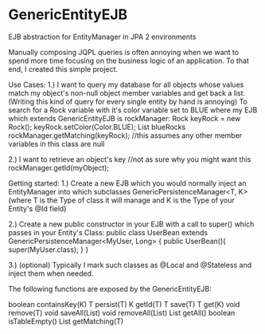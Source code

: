 # GenericEntityEJB
EJB abstraction for EntityManager in JPA 2 environments

Manually composing JQPL queries is often annoying when we want to spend more time focusing on the business logic of an application. To that end, I created this simple project.

Use Cases:
  1.) I want to query my database for all objects whose values match my object's non-null object member variables and get back a list. (Writing this kind of query for every single entity by hand is annoying)
    To search for a Rock variable with it's color variable set to BLUE where my EJB which extends GenericEntityEJB is rockManager:
      Rock keyRock = new Rock();
      keyRock.setColor(Color.BLUE);
      List<Rock> blueRocks rockManager.getMatching(keyRock); //this assumes any other member variables in this class are null

  2.) I want to retrieve an object's key //not as sure why you might want this
    rockManager.getId(myObject);

Getting started:
  1.) Create a new EJB which you would normally inject an EntityManager into which subclasses GenericPersistenceManager<T, K> (where T is the Type of class it will manage and K is the Type of your Entity's @Id field)

  2.) Create a new public constructor in your EJB with a call to super() which passes in your Entity's Class:
    public class UserBean extends GenericPersistenceManager<MyUser, Long> {
      public UserBean(){
  	    super(MyUser.class);
  	  }
    }

  3.) (optional) Typically I mark such classes as @Local and @Stateless and inject them when needed.

The following functions are exposed by the GenericEntityEJB:

  boolean containsKey(K)
  T persist(T)
  K getId(T)
  T save(T)
  T get(K)
  void remove(T)
  void saveAll(List<T>)
  void removeAll(List<T>)
  List<T> getAll()
  boolean isTableEmpty()
  List<T> getMatching(T)
